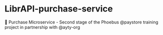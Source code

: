 # LibrAPI-purchase-service
🤑 Purchase Microservice - Second stage of the Phoebus @paystore training project in partnership with @ayty-org
